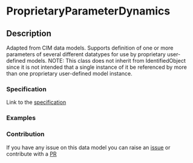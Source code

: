 # ProprietaryParameterDynamics

## Description 

Adapted from CIM data models. Supports definition of one or more parameters of several different datatypes for use by proprietary user-defined models.  NOTE: This class does not inherit from IdentifiedObject since it is not intended that a single instance of it be referenced by more than one proprietary user-defined model instance.
### Specification

Link to the [specification](https://smart-data-models.github.io/dataModel.EnergyCIM/ProprietaryParameterDynamics/doc/spec.md)
### Examples
### Contribution

 If you have any issue on this data model you can raise an [issue](https://github.com/smart-data-models/dataModel.EnergyCIM/issues)  or contribute with a [PR](https://github.com/smart-data-models/dataModel.EnergyCIM/pulls)